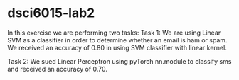 # dsci6015-lab2
In this exercise we are performing two tasks:
Task 1: We are using Linear SVM as a classifier in order to determine whether an email is ham or spam. 
We received an accuracy of 0.80 in using SVM classifier with linear kernel. 

Task 2: We sued Linear Perceptron using pyTorch nn.module  to classify sms and received an accuracy of 0.70. 
